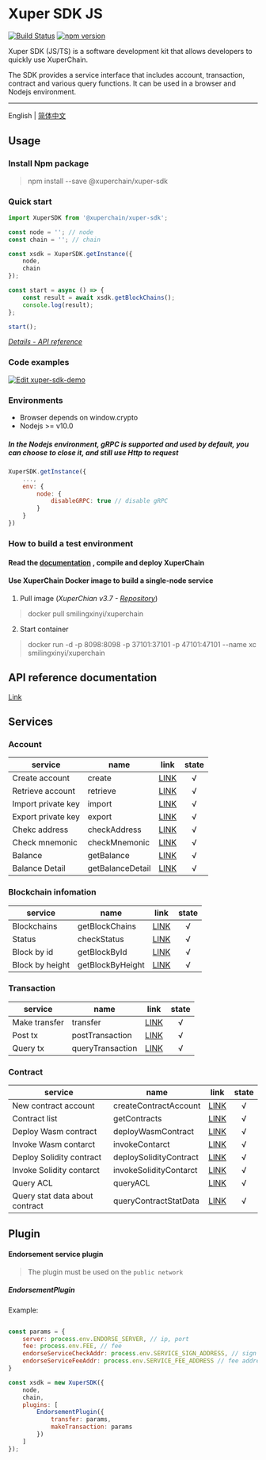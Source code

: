 # Xuper SDK JS

[![Build Status](https://travis-ci.org/xuperchain/xuper-sdk-js.svg?branch=master)](https://travis-ci.org/xuperchain/xuper-sdk-js)
[![npm version](https://badge.fury.io/js/%40xuperchain%2Fxuper-sdk.svg)](https://badge.fury.io/js/%40xuperchain%2Fxuper-sdk)

Xuper SDK (JS/TS) is a software development kit that allows developers to quickly use XuperChain.

The SDK provides a service interface that includes account, transaction, contract and various query functions. It can be used in a browser and Nodejs environment.

---

English | [简体中文](./README_zh-CN.md)

## Usage

### Install Npm package

> npm install --save @xuperchain/xuper-sdk

### Quick start

```javascript
import XuperSDK from '@xuperchain/xuper-sdk';

const node = ''; // node
const chain = ''; // chain

const xsdk = XuperSDK.getInstance({
    node,
    chain
});

const start = async () => {
    const result = await xsdk.getBlockChains();
    console.log(result);
};

start();
```

*[Details - API reference](#api-reference-documentation)*


### Code examples

[![Edit xuper-sdk-demo](https://codesandbox.io/static/img/play-codesandbox.svg)](https://codesandbox.io/s/xuper-sdk-demo-q5m93?fontsize=14&hidenavigation=1&theme=dark)

### Environments

- Browser depends on window.crypto
- Nodejs >= v10.0

##### In the Nodejs environment, **gRPC** is supported and used by default, you can choose to close it, and still use Http to request
```javascript
XuperSDK.getInstance({
    ...,
    env: {
        node: {
            disableGRPC: true // disable gRPC
        }
    }
})
```

### How to build a test environment

#### Read the [documentation](https://github.com/xuperchain/xuperchain) , compile and deploy XuperChain

#### Use XuperChain Docker image to build a single-node service

1. Pull image (*XuperChian v3.7 - [Repository](https://github.com/SmilingXinyi/xuperchain)*)
> docker pull smilingxinyi/xuperchain

2. Start container
> docker run -d -p 8098:8098  -p 37101:37101 -p 47101:47101 --name xc smilingxinyi/xuperchain

## API reference documentation

[Link](https://xuperchain.github.io/xuper-sdk-js/classes/xupersdk.html)

## Services

### Account

service|name|link|state
---|---|---|:---:
Create account|create|[LINK](https://xuperchain.github.io/xuper-sdk-js/classes/xupersdk.html#create)|√
Retrieve account|retrieve|[LINK](https://xuperchain.github.io/xuper-sdk-js/classes/xupersdk.html#retrieve)|√
Import private key|import|[LINK](https://xuperchain.github.io/xuper-sdk-js/classes/xupersdk.html#import)|√
Export private key|export|[LINK](https://xuperchain.github.io/xuper-sdk-js/classes/xupersdk.html#export)|√
Chekc address|checkAddress|[LINK](https://xuperchain.github.io/xuper-sdk-js/classes/xupersdk.html#checkaddress)|√
Check mnemonic|checkMnemonic|[LINK](https://xuperchain.github.io/xuper-sdk-js/classes/xupersdk.html#checkmnemonic)|√
Balance|getBalance|[LINK](https://xuperchain.github.io/xuper-sdk-js/classes/xupersdk.html#getbalance)|√
Balance Detail|getBalanceDetail|[LINK](https://xuperchain.github.io/xuper-sdk-js/classes/xupersdk.html#getbalanceDetail)|√

### Blockchain infomation

service|name|link|state
---|---|---|:---:
Blockchains|getBlockChains|[LINK](https://xuperchain.github.io/xuper-sdk-js/classes/xupersdk.html#getBlockChains)|√
Status|checkStatus|[LINK](https://xuperchain.github.io/xuper-sdk-js/classes/xupersdk.html#checkStatus)|√
Block by id|getBlockById|[LINK](https://xuperchain.github.io/xuper-sdk-js/classes/xupersdk.html#getBlockById)|√
Block by height|getBlockByHeight|[LINK](https://xuperchain.github.io/xuper-sdk-js/classes/xupersdk.html#getBlockByHeight)|√

### Transaction

service|name|link|state
---|---|---|:---:
Make transfer|transfer|[LINK](https://xuperchain.github.io/xuper-sdk-js/classes/xupersdk.html#transfer)|√
Post tx|postTransaction|[LINK](https://xuperchain.github.io/xuper-sdk-js/classes/xupersdk.html#postTransaction)|√
Query tx|queryTransaction|[LINK](https://xuperchain.github.io/xuper-sdk-js/classes/xupersdk.html#queryTransaction)|√

### Contract

service|name|link|state
---|---|---|:---:
New contract account|createContractAccount|[LINK](https://xuperchain.github.io/xuper-sdk-js/classes/xupersdk.html#createContractAccount)|√
Contract list|getContracts|[LINK](https://xuperchain.github.io/xuper-sdk-js/classes/xupersdk.html#getContracts)|√
Deploy Wasm contract|deployWasmContract|[LINK](https://xuperchain.github.io/xuper-sdk-js/classes/xupersdk.html#deployWasmContract)|√
Invoke Wasm contarct|invokeContarct|[LINK](https://xuperchain.github.io/xuper-sdk-js/classes/xupersdk.html#invokeContarct)|√
Deploy Solidity contract|deploySolidityContract|[LINK](https://xuperchain.github.io/xuper-sdk-js/classes/xupersdk.html#deploySolidityContract)|√
Invoke Solidity contarct|invokeSolidityContarct|[LINK](https://xuperchain.github.io/xuper-sdk-js/classes/xupersdk.html#invokeSolidityContarct)|√
Query ACL|queryACL|[LINK](https://xuperchain.github.io/xuper-sdk-js/classes/xupersdk.html#queryACL)|√
Query stat data about contract|queryContractStatData|[LINK](https://xuperchain.github.io/xuper-sdk-js/classes/xupersdk.html#queryContractStatData)|√

## Plugin

#### Endorsement service plugin

> The plugin must be used on the `public network`

##### EndorsementPlugin

Example:

```javascript

const params = {
    server: process.env.ENDORSE_SERVER, // ip, port
    fee: process.env.FEE, // fee
    endorseServiceCheckAddr: process.env.SERVICE_SIGN_ADDRESS, // sign address
    endorseServiceFeeAddr: process.env.SERVICE_FEE_ADDRESS // fee address
}

const xsdk = new XuperSDK({
    node,
    chain,
    plugins: [
        EndorsementPlugin({
            transfer: params,
            makeTransaction: params
        })
    ]
});

```
